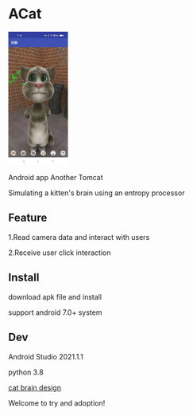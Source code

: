 # ACat

<img src="doc/sample.jpg" width="120px" />

Android app Another Tomcat

Simulating a kitten's brain using an entropy processor

## Feature

1.Read camera data and interact with users

2.Receive user click interaction

## Install

download apk file and install

support android 7.0+ system

## Dev

Android Studio 2021.1.1

python 3.8

[cat brain design](./app/src/main/assets/python/readme.md)

Welcome to try and adoption!
